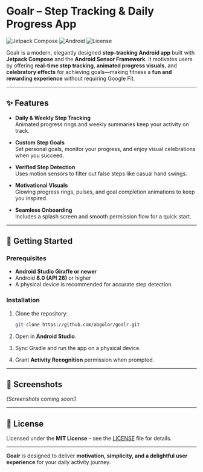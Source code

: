 # Goalr – Step Tracking & Daily Progress App

![Jetpack Compose](https://img.shields.io/badge/Jetpack%20Compose-Enabled-blue?logo=android)
![Android](https://img.shields.io/badge/Android-8%2B-lightgrey?logo=android)
![License](https://img.shields.io/badge/License-MIT-green)

Goalr is a modern, elegantly designed **step-tracking Android app** built with **Jetpack Compose** and the **Android Sensor Framework**. It motivates users by offering **real-time step tracking**, **animated progress visuals**, and **celebratory effects** for achieving goals—making fitness a **fun and rewarding experience** without requiring Google Fit.

---

## ✨ Features

* **Daily & Weekly Step Tracking**  
  Animated progress rings and weekly summaries keep your activity on track.

* **Custom Step Goals**  
  Set personal goals, monitor your progress, and enjoy visual celebrations when you succeed.

* **Verified Step Detection**  
  Uses motion sensors to filter out false steps like casual hand swings.

* **Motivational Visuals**  
  Glowing progress rings, pulses, and goal completion animations to keep you inspired.

* **Seamless Onboarding**  
  Includes a splash screen and smooth permission flow for a quick start.

---

## 🚀 Getting Started

### Prerequisites

* **Android Studio Giraffe or newer**
* Android **8.0 (API 26)** or higher
* A physical device is recommended for accurate step detection

### Installation

1. Clone the repository:

   ```bash
   git clone https://github.com/abgolor/goalr.git
   ```
2. Open in **Android Studio**.
3. Sync Gradle and run the app on a physical device.
4. Grant **Activity Recognition** permission when prompted.

---

## 📸 Screenshots

*(Screenshots coming soon!)*

---

## 📄 License

Licensed under the **MIT License** – see the [LICENSE](LICENSE) file for details.

---

**Goalr** is designed to deliver **motivation, simplicity, and a delightful user experience** for your daily activity journey.
